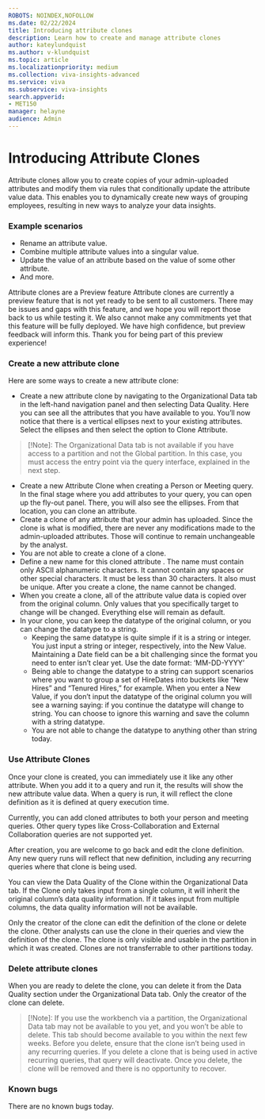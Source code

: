 ```yaml
---
ROBOTS: NOINDEX,NOFOLLOW
ms.date: 02/22/2024
title: Introducing attribute clones
description: Learn how to create and manage attribute clones
author: kateylundquist
ms.author: v-klundquist
ms.topic: article
ms.localizationpriority: medium 
ms.collection: viva-insights-advanced 
ms.service: viva 
ms.subservice: viva-insights 
search.appverid: 
- MET150 
manager: helayne
audience: Admin
---
```


# Introducing Attribute Clones
Attribute clones allow you to create copies of your admin-uploaded attributes and modify them via rules that conditionally update the attribute value data. This enables you to dynamically create new ways of grouping employees, resulting in new ways to analyze your data insights. 

### Example scenarios
- Rename an attribute value.
- Combine multiple attribute values into a singular value.
- Update the value of an attribute based on the value of some other attribute.
- And more.

Attribute clones are a Preview feature
Attribute clones are currently a preview feature that is not yet ready to be sent to all customers. There may be issues and gaps with this feature, and we hope you will report those back to us while testing it. We also cannot make any commitments yet that this feature will be fully deployed. We have high confidence, but preview feedback will inform this. Thank you for being part of this preview experience!

### Create a new attribute clone
Here are some ways to create a new attribute clone:

- Create a new attribute clone by navigating to the Organizational Data tab in the left-hand navigation panel and then selecting Data Quality. Here you can see all the attributes that you have available to you. You’ll now notice that there is a vertical ellipses next to your existing attributes. Select the ellipses and then select the option to Clone Attribute.

>[!Note]: The Organizational Data tab is not available if you have access to a partition and not the Global partition. In this case, you must access the entry point via the query interface, explained in the next step.

- Create a new Attribute Clone when creating a Person or Meeting query. In the final stage where you add attributes to your query, you can open up the fly-out panel. There, you will also see the ellipses. From that location, you can clone an attribute.
- Create a clone of any attribute that your admin has uploaded. Since the clone is what is modified, there are never any modifications made to the admin-uploaded attributes. Those will continue to remain unchangeable by the analyst.
- You are not able to create a clone of a clone. 
- Define a new name for this cloned attribute . The name must contain only ASCII alphanumeric characters. It cannot contain any spaces or other special characters. It must be less than 30 characters. It also must be unique. After you create a clone, the name cannot be changed.
- When you create a clone, all of the attribute value data is copied over from the original column. Only values that you specifically target to change will be changed. Everything else will remain as default.
- In your clone, you can keep the datatype of the original column, or you can change the datatype to a string.
    - Keeping the same datatype is quite simple if it is a string or integer. You just input a string or integer, respectively, into the New Value. Maintaining a Date field can be a bit challenging since the format you need to enter isn’t clear yet. Use the date format: ‘MM-DD-YYYY’
    - Being able to change the datatype to a string can support scenarios where you want to group a set of HireDates into buckets like “New Hires” and “Tenured Hires,” for example. When you enter a New Value, if you don’t input the datatype of the original column you will see a warning saying: if you continue the datatype will change to string. You can choose to ignore this warning and save the column with a string datatype.
    - You are not able to change the datatype to anything other than string today.

### Use Attribute Clones
Once your clone is created, you can immediately use it like any other attribute. When you add it to a query and run it, the results will show the new attribute value data. When a query is run, it will reflect the clone definition as it is defined at query execution time.

Currently, you can add cloned attributes to both your person and meeting queries. Other query types like Cross-Collaboration and External Collaboration queries are not supported yet.

After creation, you are welcome to go back and edit the clone definition. Any new query runs will reflect that new definition, including any recurring queries where that clone is being used.

You can view the Data Quality of the Clone within the Organizational Data tab. If the Clone only takes input from a single column, it will inherit the original column’s data quality information. If it takes input from multiple columns, the data quality information will not be available.

Only the creator of the clone can edit the definition of the clone or delete the clone. Other analysts can use the clone in their queries and view the definition of the clone. The clone is only visible and usable in the partition in which it was created. Clones are not transferrable to other partitions today.

### Delete attribute clones
When you are ready to delete the clone, you can delete it from the Data Quality section under the Organizational Data tab. Only the creator of the clone can delete.

>[!Note]: If you use the workbench via a partition, the Organizational Data tab may not be available to you yet, and you won’t be able to delete. This tab should become available to you within the next few weeks.
Before you delete, ensure that the clone isn’t being used in any recurring queries. If you delete a clone that is being used in active recurring queries, that query will deactivate. Once you delete, the clone will be removed and there is no opportunity to recover.

### Known bugs
There are no known bugs today.
